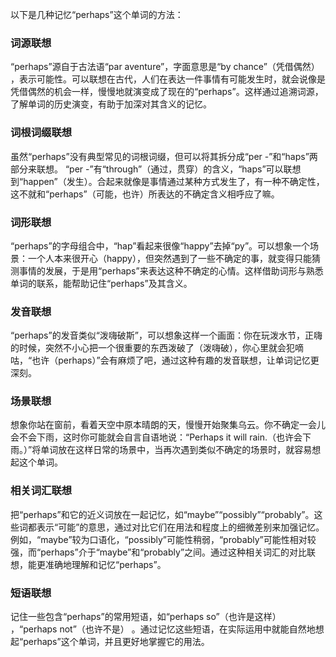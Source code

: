 以下是几种记忆“perhaps”这个单词的方法：

### 词源联想
“perhaps”源自于古法语“par aventure”，字面意思是“by chance”（凭借偶然） ，表示可能性。可以联想在古代，人们在表达一件事情有可能发生时，就会说像是凭借偶然的机会一样，慢慢地就演变成了现在的“perhaps”。这样通过追溯词源，了解单词的历史演变，有助于加深对其含义的记忆。

### 词根词缀联想
虽然“perhaps”没有典型常见的词根词缀，但可以将其拆分成“per -”和“haps”两部分来联想。 “per -”有“through”（通过，贯穿）的含义，“haps”可以联想到“happen”（发生）。合起来就像是事情通过某种方式发生了，有一种不确定性，这不就和“perhaps”（可能，也许）所表达的不确定含义相呼应了嘛。 

### 词形联想
“perhaps”的字母组合中，“hap”看起来很像“happy”去掉“py”。可以想象一个场景：一个人本来很开心（happy），但突然遇到了一些不确定的事，就变得只能猜测事情的发展，于是用“perhaps”来表达这种不确定的心情。这样借助词形与熟悉单词的联系，能帮助记住“perhaps”及其含义。

### 发音联想
“perhaps”的发音类似“泼嗨破斯”，可以想象这样一个画面：你在玩泼水节，正嗨的时候，突然不小心把一个很重要的东西泼破了（泼嗨破），你心里就会犯嘀咕，“也许（perhaps）”会有麻烦了吧，通过这种有趣的发音联想，让单词记忆更深刻。

### 场景联想
想象你站在窗前，看着天空中原本晴朗的天，慢慢开始聚集乌云。你不确定一会儿会不会下雨，这时你可能就会自言自语地说：“Perhaps it will rain.（也许会下雨。）”将单词放在这样日常的场景中，当再次遇到类似不确定的场景时，就容易想起这个单词。

### 相关词汇联想
把“perhaps”和它的近义词放在一起记忆，如“maybe”“possibly”“probably”。这些词都表示“可能”的意思，通过对比它们在用法和程度上的细微差别来加强记忆。例如，“maybe”较为口语化，“possibly”可能性稍弱，“probably”可能性相对较强，而“perhaps”介于“maybe”和“probably”之间。通过这种相关词汇的对比联想，能更准确地理解和记忆“perhaps”。

### 短语联想
记住一些包含“perhaps”的常用短语，如“perhaps so”（也许是这样） ，“perhaps not”（也许不是） 。通过记忆这些短语，在实际运用中就能自然地想起“perhaps”这个单词，并且更好地掌握它的用法。 